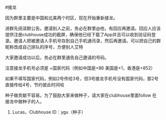 #接龙

因为群里主要是中国和北美两个时区，现在开始重新接龙。

进群先阅读群公告。邀请别人之前，务必在群里@他，有回应再邀请。回应人应该提供注册clubhouse成功的截屏，确保他已经下载了App并且可以收到验证码登录。邀请人把被邀请人手机号存到自己手机通讯录，然后再邀请。可以把自己的群昵称改成自己排队的序号，方便别人艾特

大家邀请成功以后，务必在群里通告自己邀请的号码。

注意接龙手机号必须是  +国家代码（例如中国是+86   美国是+1，香港是+852）

如果不填写国家代码，例如2号传给3号，但3号接龙手机号没有国家代码，那2号直接传给4号，节约彼此时间哈

种子做贡献不容易。为了鼓励大家来做种子，请大家在clubhouse里面follow 在接龙中做种子的人。

1. Lucas，Clubhouse ID：ygu（种子）
